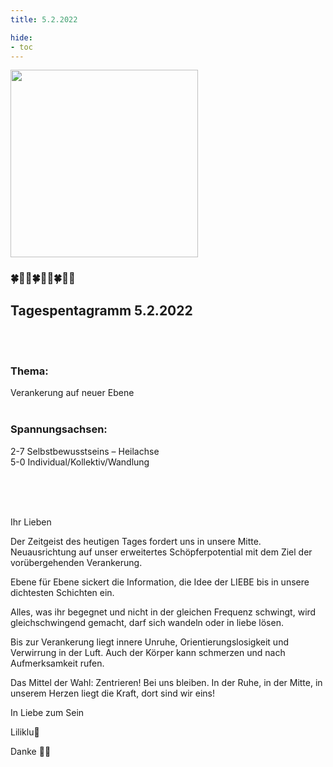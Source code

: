 ```yaml
---
title: 5.2.2022

hide:
- toc
---
```



<style>
img {
  width: 300px;
  max-width: 99%
}
</style>

![](../img/2022-02-05.png)

### 🍀🦋💚🍀🦋💚🍀🦋💚
## Tagespentagramm 5.2.2022
<br><br>
### Thema:
Verankerung auf neuer Ebene
<br><br>

### Spannungsachsen:
2-7 Selbstbewusstseins – Heilachse  
5-0 Individual/Kollektiv/Wandlung

<br><br><br>


Ihr Lieben

Der Zeitgeist des heutigen Tages fordert uns in unsere Mitte. Neuausrichtung auf unser erweitertes Schöpferpotential mit dem Ziel der vorübergehenden Verankerung.

Ebene für Ebene sickert die Information, die Idee der LIEBE bis in unsere dichtesten Schichten ein.

Alles, was ihr begegnet und nicht in der gleichen Frequenz schwingt, wird gleichschwingend gemacht, darf sich wandeln oder in liebe lösen.

Bis zur Verankerung liegt innere Unruhe, Orientierungslosigkeit und Verwirrung in der Luft. Auch der Körper kann schmerzen und nach Aufmerksamkeit rufen.

Das Mittel der Wahl:
Zentrieren! Bei uns bleiben. In der Ruhe, in der Mitte, in unserem Herzen liegt die Kraft, dort sind wir eins!

In Liebe zum Sein

Liliklu🦋

Danke 🧚💖
